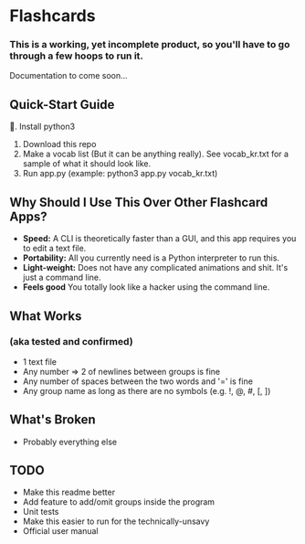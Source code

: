 # Flashcards

### This is a working, yet incomplete product, so you'll have to go through a few hoops to run it.

Documentation to come soon...

## Quick-Start Guide

:snake:. Install python3
1. Download this repo
2. Make a vocab list (But it can be anything really). See vocab_kr.txt for a sample of what it should look like.
3. Run app.py (example: python3 app.py vocab_kr.txt)

## Why Should I Use This Over Other Flashcard Apps?
- **Speed:** A CLI is theoretically faster than a GUI, and this app requires you to edit a text file.
- **Portability:** All you currently need  is a Python interpreter to run this.
- **Light-weight:** Does not have any complicated animations and shit. It's just a command line.
- **Feels good** You totally look like a hacker using the command line.

## What Works
### (aka tested and confirmed)
- 1 text file
- Any number => 2 of newlines between groups is fine
- Any number of spaces between the two words and '=' is fine
- Any group name as long as there are no symbols (e.g. !, @, #, [, ])

## What's Broken
- Probably everything else

## TODO
- Make this readme better
- Add feature to add/omit groups inside the program
- Unit tests
- Make this easier to run for the technically-unsavy
- Official user manual